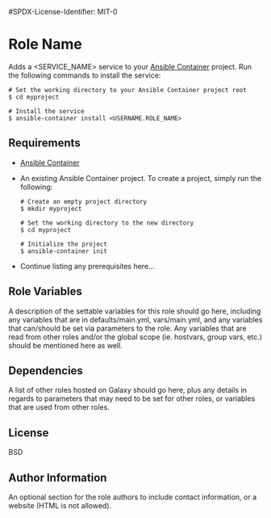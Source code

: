 #SPDX-License-Identifier: MIT-0
# Role Name

Adds a <SERVICE_NAME> service to your [Ansible Container](https://github.com/ansible/ansible-container) project. Run the following commands
to install the service:

```shell
# Set the working directory to your Ansible Container project root
$ cd myproject

# Install the service
$ ansible-container install <USERNAME.ROLE_NAME>
```

## Requirements

- [Ansible Container](https://github.com/ansible/ansible-container)
- An existing Ansible Container project. To create a project, simply run the following:

    ```shell
    # Create an empty project directory
    $ mkdir myproject

    # Set the working directory to the new directory
    $ cd myproject

    # Initialize the project
    $ ansible-container init
    ```

- Continue listing any prerequisites here...

## Role Variables

A description of the settable variables for this role should go here, including any variables that are in defaults/main.yml, vars/main.yml, and any variables that can/should be set
via parameters to the role. Any variables that are read from other roles and/or the global scope (ie. hostvars, group vars, etc.) should be mentioned here as well.

## Dependencies

A list of other roles hosted on Galaxy should go here, plus any details in regards to parameters that may need to be set for other roles, or variables that are used from other roles.

## License

BSD

## Author Information

An optional section for the role authors to include contact information, or a website (HTML is not allowed).
